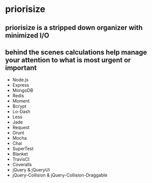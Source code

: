 priorisize
==========
priorisize is a stripped down organizer with minimized I/O 
---------------------
behind the scenes calculations help manage your attention to what is most urgent or important 
---------------------
- Node.js
- Express
- MongoDB
- Redis
- Moment
- Bcrypt
- Lo-Dash
- Less
- Jade
- Request
- Grunt
- Mocha
- Chai
- SuperTest
- Blanket
- TravisCI
- Coveralls
- jQuery & jQueryUI
- jQuery-Collision & jQuery-Collision-Draggable
